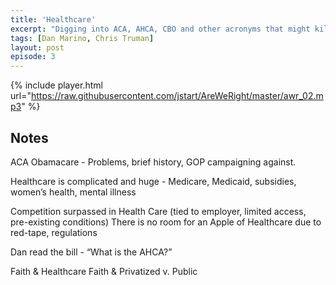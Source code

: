 ```yaml
---
title: 'Healthcare'
excerpt: "Digging into ACA, AHCA, CBO and other acronyms that might kill us"
tags: [Dan Marino, Chris Truman]
layout: post
episode: 3
---
```


{% include player.html url="https://raw.githubusercontent.com/jstart/AreWeRight/master/awr_02.mp3" %}

## Notes

ACA Obamacare - Problems, brief history, GOP campaigning against.

Healthcare is complicated and huge - Medicare, Medicaid, subsidies, women’s health, mental illness

Competition surpassed in Health Care (tied to employer, limited access, pre-existing conditions) There is no room for an Apple of Healthcare due to red-tape, regulations

Dan read the bill - “What is the AHCA?”

Faith & Healthcare
Faith & Privatized v. Public
